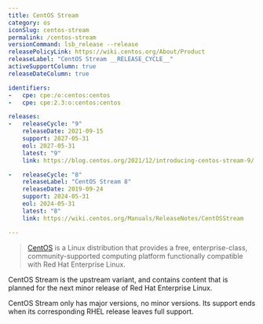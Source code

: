 ```yaml
---
title: CentOS Stream
category: os
iconSlug: centos-stream
permalink: /centos-stream
versionCommand: lsb_release --release
releasePolicyLink: https://wiki.centos.org/About/Product
releaseLabel: "CentOS Stream __RELEASE_CYCLE__"
activeSupportColumn: true
releaseDateColumn: true

identifiers:
-   cpe: cpe:/o:centos:centos
-   cpe: cpe:2.3:o:centos:centos

releases:
-   releaseCycle: "9"
    releaseDate: 2021-09-15
    support: 2027-05-31
    eol: 2027-05-31
    latest: "9"
    link: https://blog.centos.org/2021/12/introducing-centos-stream-9/

-   releaseCycle: "8"
    releaseLabel: "CentOS Stream 8"
    releaseDate: 2019-09-24
    support: 2024-05-31
    eol: 2024-05-31
    latest: "8"
    link: https://wiki.centos.org/Manuals/ReleaseNotes/CentOSStream

---
```


> [CentOS](https://centos.org/) is a Linux distribution that provides a free, enterprise-class,
> community-supported computing platform functionally compatible with Red Hat Enterprise Linux.

CentOS Stream is the upstream variant, and contains content that is planned for the next minor
release of Red Hat Enterprise Linux.

CentOS Stream only has major versions, no minor versions. Its support ends when its corresponding
RHEL release leaves full support.
